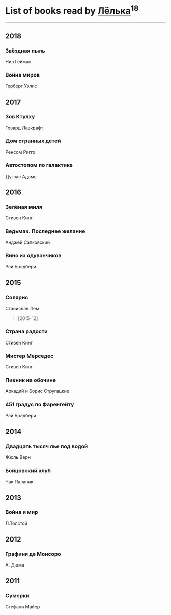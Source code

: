 # List of books read by [Лёлька](http://vk.com/id453735822)<sup>18</sup>
---

## 2018

### Звёздная пыль
Нил Гейман


### Война миров
Герберт Уэллс



## 2017

### Зов Ктулху
Говард Лавкрафт


### Дом странных детей
Ренсом Риггз


### Автостопом по галактике
Дуглас Адамс



## 2016

### Зелёная миля
Стивен Кинг


### Ведьмак. Последнее желание
Анджей Сапковский


### Вино из одуванчиков
Рэй Брэдбери



## 2015

### Солярис
Станислав Лем
> [2015-12] 


### Страна радости
Стивен Кинг


### Мистер Мерседес
Стивен Кинг


### Пикник на обочине
Аркадий и Борис Стругацкие


### 451 градус по Фаренгейту
Рэй Брэдбери



## 2014

### Двадцать тысяч лье под водой
Жюль Верн


### Бойцовский клуб
Чак Паланик



## 2013

### Война и мир
Л.Толстой



## 2012

### Графиня де Монсоро
А. Дюма



## 2011

### Сумерки
Стефани Майер



